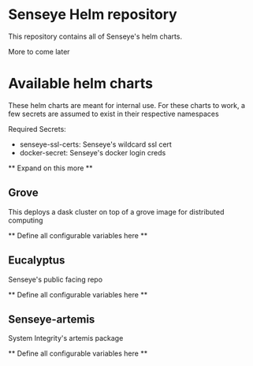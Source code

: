 # Senseye Helm repository

This repository contains all of Senseye's helm charts.

More to come later

# Available helm charts
These helm charts are meant for internal use. For these charts to work, a few secrets are assumed to exist in their respective namespaces

Required Secrets:

* senseye-ssl-certs: Senseye's wildcard ssl cert
* docker-secret: Senseye's docker login creds


** Expand on this more **

## Grove
This deploys a dask cluster on top of a grove image for distributed computing

** Define all configurable variables here **

## Eucalyptus
Senseye's public facing repo

** Define all configurable variables here **


## Senseye-artemis
System Integrity's artemis package

** Define all configurable variables here **

